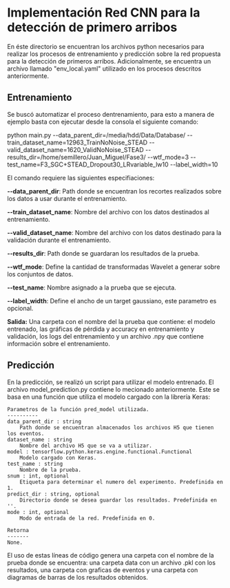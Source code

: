 # **Implementación Red CNN para la detección de primero arribos**

En éste directorio se encuentran los archivos python necesarios para realizar los procesos de entrenamiento y predicción sobre la red propuesta para la detección de primeros arribos. Adicionalmente, se encuentra un archivo llamado "env_local.yaml" utilizado en los procesos descritos anteriormente. 


## **Entrenamiento**

Se buscó automatizar el proceso dentrenamiento, para esto a manera de ejemplo basta con ejecutar desde la consola el siguiente comando:

python main.py --data_parent_dir=/media/hdd/Data/Database/ --train_dataset_name=12963_TrainNoNoise_STEAD --valid_dataset_name=1620_ValidNoNoise_STEAD --results_dir=/home/semillero/Juan_Miguel/Fase3/ --wtf_mode=3 --test_name=F3_SGC+STEAD_Dropout30_LRvariable_lw10 --label_width=10

El comando requiere las siguientes especifiaciones:

**--data_parent_dir**: Path donde se encuentran los recortes realizados sobre los datos a usar durante el entrenamiento.

**--train_dataset_name**: Nombre del archivo con los datos destinados al entrenamiento.

**--valid_dataset_name**: Nombre del archivo con los datos destinado para la validación durante el entrenamiento.

**--results_dir**: Path donde se guardaran los resultados de la prueba.

**--wtf_mode**: Define la cantidad de transformadas Wavelet a generar sobre los conjuntos de datos.

**--test_name**: Nombre asignado a la prueba que se ejecuta.

**--label_width**: Define el ancho de un target gaussiano, este parametro es opcional.

**Salida:** Una carpeta con el nombre del la prueba que contiene: el modelo entrenado, las gráficas de pérdida y accuracy en entrenamiento y validación, los logs del entrenamiento y un archivo .npy que contiene información sobre el entrenamiento.


## **Predicción**

En la predicción, se realizó un script para utilizar el modelo entrenado. El archivo model_prediction.py contiene lo mecionado anteriormente. Este se basa en una función que utiliza el modelo cargado con la librería Keras:

    
    Parametros de la función pred_model utilizada.
    ----------
    data_parent_dir : string
        Path donde se encuentran almacenados los archivos H5 que tienen los eventos.
    dataset_name : string
        Nombre del archivo H5 que se va a utilizar.
    model : tensorflow.python.keras.engine.functional.Functional
        Modelo cargado con Keras.
    test_name : string
        Nombre de la prueba.
    snum : int, optional
        Etiqueta para determinar el numero del experimento. Predefinida en 1.
    predict_dir : string, optional
        Directorio donde se desea guardar los resultados. Predefinida en ''.
    mode : int, optional
        Modo de entrada de la red. Predefinida en 0.

    Retorna
    -------
    None.
	
El uso de estas líneas de código genera una carpeta con el nombre de la prueba donde se encuentra: una carpeta data con un archivo .pkl con los resultados, una carpeta con graficas de eventos y una carpeta con diagramas de barras de los resultados obtenidos.






